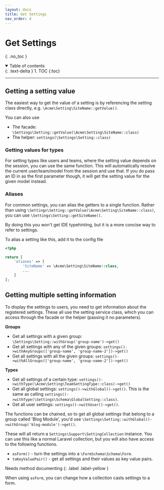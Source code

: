 ```yaml
---
layout: docs
title: Get Settings
nav_order: 4
---
```


# Get Settings
{: .no_toc }

<details open markdown="block">
  <summary>
    Table of contents
  </summary>
  {: .text-delta }
1. TOC
{:toc}
</details>

---

## Getting a setting value

The easiest way to get the value of a setting is by referencing the setting class directly, e.g. `\Acme\Setting\SiteName::getValue()`. 

You can also use
- The facade: `\Settings\Setting::getValue(\Acme\Setting\SiteName::class)`
- The helper: `settings(\Settings\Setting::class)`

### Getting values for types

For setting types like users and teams, where the setting value depends on the session, you can use the same function. This will automatically resolve the current user/team/model from the session and use that. If you do pass an ID in as the first parameter though, it will get the setting value for the given model instead.

### Aliases

For common settings, you can alias the getters to a single function. Rather than using `\Settings\Setting::getValue(\Acme\Setting\SiteName::class)`, you can use `\Settings\Setting::getSiteName()`.

By doing this you won't get IDE typehinting, but it is a more concise way to refer to settings.

To alias a setting like this, add it to the config file

```php
<?php

return [
    'aliases' => [
        'SiteName' => \Acme\Setting\SiteName::class,
        ...
    ]
];
```

## Getting multiple setting information

To display the settings to users, you need to get information about the registered settings. These all use the setting service class, which you can access through the facade or the helper (passing it no parameters).

**Groups**
- Get all settings with a given group: `\Settings\Setting::withGroup('group-name')->get()`
- Get all settings with any of the given groups: `settings()->withAnyGroups(['group-name', 'group-name-2'])->get()`
- Get all settings with all the given groups: `settings()->withAllGroups(['group-name', 'group-name-2'])->get()`

**Types**
- Get all settings of a certain type: `settings()->withType(\Acme\Setting\TeamSettingType::class)->get()`
- Get all global settings: `settings()->withGlobal()->get()`. This is the same as calling `settings()->withType(\Settings\Schema\GlobalSetting::class)`.
- Get all user settings: `settings()->withUser()->get()`.

 
The functions can be chained, so to get all global settings that belong to a group called 'Blog Module', you'd use
```\Settings\Setting::withGlobal()->withGroup('blog-module')->get()```.

These will all return a `Settings\Support\SettingCollection` instance. You can use this like a normal Laravel collection, but you will also have access to the following functions.

- `asForm()` - turn the settings into a `\FormSchema\Schema\Form`.
- `toKeyValuePair()` - get all settings and their values as key value pairs.

Needs method documenting
{: .label .label-yellow }

When using `asForm`, you can change how a collection casts settings to a form.
